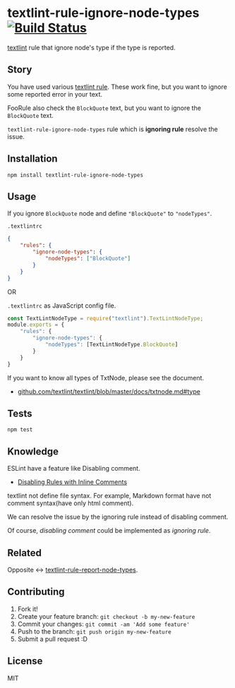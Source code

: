 # textlint-rule-ignore-node-types [![Build Status](https://travis-ci.org/textlint/textlint-rule-ignore-node-types.svg?branch=master)](https://travis-ci.org/textlint/textlint-rule-ignore-node-types)

[textlint](https://textlint.github.io/ "textlint") rule that ignore node's type if the type is reported.

## Story

You have used various [textlint rule](https://github.com/textlint/textlint/wiki/Collection-of-textlint-rule "textlint rule").
These work fine, but you want to ignore some reported error in your text.

FooRule also check the `BlockQuote` text, but you want to ignore the `BlockQuote` text.

`textlint-rule-ignore-node-types` rule which is **ignoring rule** resolve the issue.

## Installation

    npm install textlint-rule-ignore-node-types

## Usage

If you ignore `BlockQuote` node and define `"BlockQuote"` to `"nodeTypes"`.

`.textlintrc`

```json
{
    "rules": {
        "ignore-node-types": {
            "nodeTypes": ["BlockQuote"]
        }
    }
}
```

OR

`.textlintrc` as JavaScript config file.

```js
const TextLintNodeType = require("textlint").TextLintNodeType;
module.exports = {
    "rules": {
        "ignore-node-types": {
            "nodeTypes": [TextLintNodeType.BlockQuote]
        }
    }
}
```

If you want to know all types of TxtNode, please see the document.

- [github.com/textlint/textlint/blob/master/docs/txtnode.md#type](https://github.com/textlint/textlint/blob/master/docs/txtnode.md#type)

## Tests

    npm test


## Knowledge

ESLint have a feature like Disabling comment.

- [Disabling Rules with Inline Comments](http://eslint.org/docs/user-guide/configuring#disabling-rules-with-inline-comments "Disabling Rules with Inline Comments")

textlint not define file syntax. For example, Markdown format have not comment syntax(have only html comment).

We can resolve the issue by the ignoring rule instead of disabling comment.

Of course, _disabling comment_ could be implemented as _ignoring rule_. 

## Related

Opposite <-> [textlint-rule-report-node-types](https://github.com/textlint/textlint-rule-report-node-types "textlint-rule-report-node-types").

## Contributing

1. Fork it!
2. Create your feature branch: `git checkout -b my-new-feature`
3. Commit your changes: `git commit -am 'Add some feature'`
4. Push to the branch: `git push origin my-new-feature`
5. Submit a pull request :D

## License

MIT